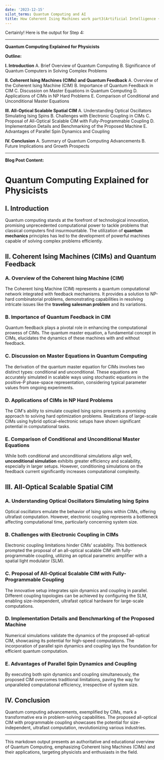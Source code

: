 ```yaml
---
date: '2023-12-15'
silot_terms: Quantum Computing and AI
title: How Coherent Ising Machines work part3(Artificial Intelligence + Quantum Computing)
---
```


Certainly! Here is the output for Step 4:

---

**Quantum Computing Explained for Physicists**

**Outline:**

**I. Introduction**
    A. Brief Overview of Quantum Computing
    B. Significance of Quantum Computers in Solving Complex Problems

**II. Coherent Ising Machines (CIMs) and Quantum Feedback**
    A. Overview of the Coherent Ising Machine (CIM)
    B. Importance of Quantum Feedback in CIM
    C. Discussion on Master Equations in Quantum Computing
    D. Applications of CIMs in NP Hard Problems
    E. Comparison of Conditional and Unconditional Master Equations

**III. All-Optical Scalable Spatial CIM**
    A. Understanding Optical Oscillators Simulating Ising Spins
    B. Challenges with Electronic Coupling in CIMs
    C. Proposal of All-Optical Scalable CIM with Fully-Programmable Coupling
    D. Implementation Details and Benchmarking of the Proposed Machine
    E. Advantages of Parallel Spin Dynamics and Coupling

**IV. Conclusion**
    A. Summary of Quantum Computing Advancements
    B. Future Implications and Growth Prospects

---

**Blog Post Content:**

# Quantum Computing Explained for Physicists

## I. Introduction

Quantum computing stands at the forefront of technological innovation, promising unprecedented computational power to tackle problems that classical computers find insurmountable. The utilization of **quantum mechanics** principles has led to the development of powerful machines capable of solving complex problems efficiently.

## II. Coherent Ising Machines (CIMs) and Quantum Feedback

### A. Overview of the Coherent Ising Machine (CIM)

The Coherent Ising Machine (CIM) represents a quantum computational network integrated with feedback mechanisms. It provides a solution to NP-hard combinatorial problems, demonstrating capabilities in resolving intricate issues like the **traveling salesman problem** and its variations.

### B. Importance of Quantum Feedback in CIM

Quantum feedback plays a pivotal role in enhancing the computational prowess of CIMs. The quantum master equation, a fundamental concept in CIMs, elucidates the dynamics of these machines with and without feedback. 

### C. Discussion on Master Equations in Quantum Computing

The derivation of the quantum master equation for CIMs involves two distinct types: conditional and unconditional. These equations are accurately simulated in scalable ways using stochastic equations in the positive-P phase-space representation, considering typical parameter values from ongoing experiments.

### D. Applications of CIMs in NP Hard Problems

The CIM's ability to simulate coupled Ising spins presents a promising approach to solving hard optimization problems. Realizations of large-scale CIMs using hybrid optical-electronic setups have shown significant potential in computational tasks.

### E. Comparison of Conditional and Unconditional Master Equations

While both conditional and unconditional simulations align well, **unconditional simulation** exhibits greater efficiency and scalability, especially in larger setups. However, conditioning simulations on the feedback current significantly increases computational complexity.

## III. All-Optical Scalable Spatial CIM

### A. Understanding Optical Oscillators Simulating Ising Spins

Optical oscillators emulate the behavior of Ising spins within CIMs, offering ultrafast computation. However, electronic coupling represents a bottleneck affecting computational time, particularly concerning system size.

### B. Challenges with Electronic Coupling in CIMs

Electronic coupling limitations hinder CIMs’ scalability. This bottleneck prompted the proposal of an all-optical scalable CIM with fully-programmable coupling, utilizing an optical parametric amplifier with a spatial light modulator (SLM).

### C. Proposal of All-Optical Scalable CIM with Fully-Programmable Coupling

The innovative setup integrates spin dynamics and coupling in parallel. Different coupling topologies can be achieved by configuring the SLM, enabling size-independent, ultrafast optical hardware for large-scale computations.

### D. Implementation Details and Benchmarking of the Proposed Machine

Numerical simulations validate the dynamics of the proposed all-optical CIM, showcasing its potential for high-speed computations. The incorporation of parallel spin dynamics and coupling lays the foundation for efficient quantum computation.

### E. Advantages of Parallel Spin Dynamics and Coupling

By executing both spin dynamics and coupling simultaneously, the proposed CIM overcomes traditional limitations, paving the way for unparalleled computational efficiency, irrespective of system size.

## IV. Conclusion

Quantum computing advancements, exemplified by CIMs, mark a transformative era in problem-solving capabilities. The proposed all-optical CIM with programmable coupling showcases the potential for size-independent, ultrafast computation, revolutionizing various industries.

---

This markdown output presents an authoritative and educational overview of Quantum Computing, emphasizing Coherent Ising Machines (CIMs) and their applications, targeting physicists and enthusiasts in the field.